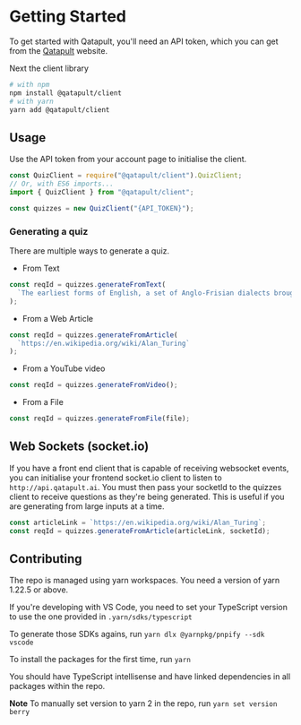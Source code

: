 # Getting Started

To get started with Qatapult, you'll need an API token, which you can get from the [Qatapult](https://qatapult.ai) website.

Next the client library

```sh
# with npm
npm install @qatapult/client
# with yarn
yarn add @qatapult/client
```

## Usage

Use the API token from your account page to initialise the client.

```javascript
const QuizClient = require("@qatapult/client").QuizClient;
// Or, with ES6 imports...
import { QuizClient } from "@qatapult/client";

const quizzes = new QuizClient("{API_TOKEN}");
```

### Generating a quiz

There are multiple ways to generate a quiz.

- From Text

```javascript
const reqId = quizzes.generateFromText(
  `The earliest forms of English, a set of Anglo-Frisian dialects brought to Great Britain by Anglo Saxon invaders in the fifth century, are called Old English. Beowulf is the most famous work in Old English, and has achieved national epic status in England, despite being set in Scandinavia. However, following the Norman conquest of England in 1066, the written form of the Anglo-Saxon language became less common.`
);
```

- From a Web Article

```javascript
const reqId = quizzes.generateFromArticle(
  `https://en.wikipedia.org/wiki/Alan_Turing`
);
```

- From a YouTube video

```javascript
const reqId = quizzes.generateFromVideo();
```

- From a File

```javascript
const reqId = quizzes.generateFromFile(file);
```

## Web Sockets (socket.io)

If you have a front end client that is capable of receiving websocket events, you can initialise your frontend socket.io client to listen to `http://api.qatapult.ai`. You must then pass your socketId to the quizzes client to receive questions as they're being generated. This is useful if you are generating from large inputs at a time.

```javascript
const articleLink = `https://en.wikipedia.org/wiki/Alan_Turing`;
const reqId = quizzes.generateFromArticle(articleLink, socketId);
```

## Contributing

The repo is managed using yarn workspaces. You need a version of yarn 1.22.5 or above.

If you're developing with VS Code, you need to set your TypeScript version to use the one provided in `.yarn/sdks/typescript`

To generate those SDKs agains, run `yarn dlx @yarnpkg/pnpify --sdk vscode`

To install the packages for the first time, run `yarn`

You should have TypeScript intellisense and have linked dependencies in all packages within the repo.

**Note** To manually set version to yarn 2 in the repo, run `yarn set version berry`
